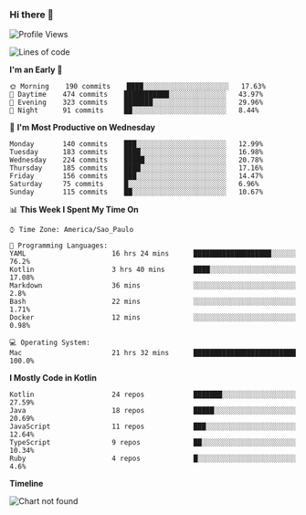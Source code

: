 ### Hi there 👋

<!--
**fernandonogueira/fernandonogueira** is a ✨ _special_ ✨ repository because its `README.md` (this file) appears on your GitHub profile.

Here are some ideas to get you started:

- 🔭 I’m currently working on ...
- 🌱 I’m currently learning ...
- 👯 I’m looking to collaborate on ...
- 🤔 I’m looking for help with ...
- 💬 Ask me about ...
- 📫 How to reach me: ...
- 😄 Pronouns: ...
- ⚡ Fun fact: ...
-->

<!--START_SECTION:waka-->
![Profile Views](http://img.shields.io/badge/Profile%20Views-12-blue)

![Lines of code](https://img.shields.io/badge/From%20Hello%20World%20I%27ve%20Written-504459%20lines%20of%20code-blue)

**I'm an Early 🐤** 

```text
🌞 Morning    190 commits    ████░░░░░░░░░░░░░░░░░░░░░   17.63% 
🌆 Daytime    474 commits    ███████████░░░░░░░░░░░░░░   43.97% 
🌃 Evening    323 commits    ███████░░░░░░░░░░░░░░░░░░   29.96% 
🌙 Night      91 commits     ██░░░░░░░░░░░░░░░░░░░░░░░   8.44%

```
📅 **I'm Most Productive on Wednesday** 

```text
Monday       140 commits    ███░░░░░░░░░░░░░░░░░░░░░░   12.99% 
Tuesday      183 commits    ████░░░░░░░░░░░░░░░░░░░░░   16.98% 
Wednesday    224 commits    █████░░░░░░░░░░░░░░░░░░░░   20.78% 
Thursday     185 commits    ████░░░░░░░░░░░░░░░░░░░░░   17.16% 
Friday       156 commits    ███░░░░░░░░░░░░░░░░░░░░░░   14.47% 
Saturday     75 commits     █░░░░░░░░░░░░░░░░░░░░░░░░   6.96% 
Sunday       115 commits    ██░░░░░░░░░░░░░░░░░░░░░░░   10.67%

```


📊 **This Week I Spent My Time On** 

```text
⌚︎ Time Zone: America/Sao_Paulo

💬 Programming Languages: 
YAML                     16 hrs 24 mins      ███████████████████░░░░░░   76.2% 
Kotlin                   3 hrs 40 mins       ████░░░░░░░░░░░░░░░░░░░░░   17.08% 
Markdown                 36 mins             ░░░░░░░░░░░░░░░░░░░░░░░░░   2.8% 
Bash                     22 mins             ░░░░░░░░░░░░░░░░░░░░░░░░░   1.71% 
Docker                   12 mins             ░░░░░░░░░░░░░░░░░░░░░░░░░   0.98%

💻 Operating System: 
Mac                      21 hrs 32 mins      █████████████████████████   100.0%

```

**I Mostly Code in Kotlin** 

```text
Kotlin                   24 repos            ███████░░░░░░░░░░░░░░░░░░   27.59% 
Java                     18 repos            █████░░░░░░░░░░░░░░░░░░░░   20.69% 
JavaScript               11 repos            ███░░░░░░░░░░░░░░░░░░░░░░   12.64% 
TypeScript               9 repos             ██░░░░░░░░░░░░░░░░░░░░░░░   10.34% 
Ruby                     4 repos             █░░░░░░░░░░░░░░░░░░░░░░░░   4.6%

```


**Timeline**

![Chart not found](https://raw.githubusercontent.com/fernandonogueira/fernandonogueira/master/charts/bar_graph.png) 


<!--END_SECTION:waka-->
